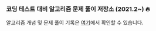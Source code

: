 ### 코딩 테스트 대비 알고리즘 문제 풀이 저장소 (2021.2~) 🔥

알고리즘 개념 및 문제 풀이 기록은 [여기](https://velog.io/@rhdmstj17/series/%EC%BD%94%ED%85%8C%ED%92%80%EC%9D%B4)에서 확인할 수 있습니다.
